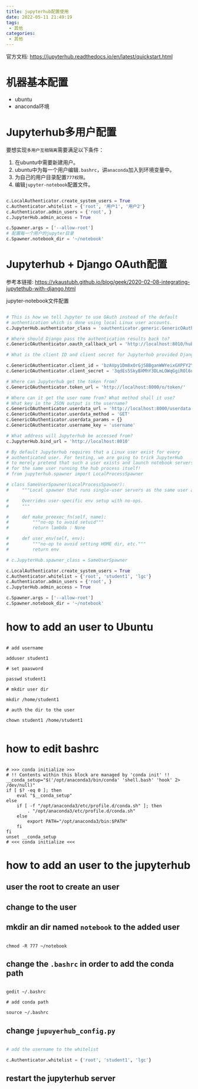 ```yaml
---
title: jupyterhub配置使用
date: 2022-05-11 21:49:19
tags:
 - 其他
categories:
 - 其他
---
```


官方文档: https://jupyterhub.readthedocs.io/en/latest/quickstart.html

# 机器基本配置

- ubuntu
- anaconda环境

# Jupyterhub多用户配置

要想实现`多用户互相隔离`需要满足以下条件：

1. 在ubuntu中需要新建用户。
2. ubuntu中为每一个用户编辑`.bashrc`，讲`anaconda`加入到环境变量中。
3. 为自己的用户目录配置`777权限`。
4. 编辑`jupyter-notebook`配置文件。

```python

c.LocalAuthenticator.create_system_users = True
c.Authenticator.whitelist = {'root', '用户1', '用户2'} 
c.Authenticator.admin_users = {'root', }
c.JupyterHub.admin_access = True

c.Spawner.args = ['--allow-root']
# 配置每一个用户的jupyter目录
c.Spawner.notebook_dir = '~/notebook'

```

# Jupyterhub + Django OAuth配置

参考本链接: https://vkaustubh.github.io/blog/geek/2020-02-08-integrating-jupytethub-with-django.html

jupyter-notebook文件配置

```python

# This is how we tell Jupyter to use OAuth instead of the default
# authentication which is done using local Linux user accounts.
c.JupyterHub.authenticator_class = 'oauthenticator.generic.GenericOAuthenticator'

# Where should Django pass the authentication results back to?
c.GenericOAuthenticator.oauth_callback_url = 'http://localhost:8010/hub/oauth_callback'

# What is the client ID and client secret for Jupyterhub provided Django?

c.GenericOAuthenticator.client_id = 'bzAVpy1Dm8xOrGjSBBganWWYeixGXPFY2YCelxld'
c.GenericOAuthenticator.client_secret = '3qdEs5SkyBXMhY3DLmLOWqGgiROl6uEi0jUm5ek80tYJh2hWA4GxNn0qQyEcKZyR5BWDhKwCH89vKRFShHCudhIRTzO4d6bMunS1wncYCr43n2Li5Z380Tu4WoTOCzS4'

# Where can Jupyterhub get the token from?
c.GenericOAuthenticator.token_url = 'http://localhost:8000/o/token/'

# Where can it get the user name from? What method shall it use?
# What key in the JSON output is the username?
c.GenericOAuthenticator.userdata_url = 'http://localhost:8000/userdata'
c.GenericOAuthenticator.userdata_method = 'GET'
c.GenericOAuthenticator.userdata_params = {}
c.GenericOAuthenticator.username_key = 'username'

# What address will Jupyterhub be accessed from?
c.JupyterHub.bind_url = 'http://localhost:8010'

# By default Jupyterhub requires that a Linux user exist for every
# authenticated user. For testing, we are going to trick JupyterHub
# to merely pretend that such a user exists and launch notebook servers
# for the same user running the hub process itself!
# from jupyterhub.spawner import LocalProcessSpawner

# class SameUserSpawner(LocalProcessSpawner):
#     """Local spawner that runs single-user servers as the same user as the Hub itself.

#     Overrides user-specific env setup with no-ops.
#     """

#     def make_preexec_fn(self, name):
#         """no-op to avoid setuid"""
#         return lambda : None

#     def user_env(self, env):
#         """no-op to avoid setting HOME dir, etc.""" 
#         return env

# c.JupyterHub.spawner_class = SameUserSpawner

c.LocalAuthenticator.create_system_users = True
c.Authenticator.whitelist = {'root', 'student1', 'lgc'} 
c.Authenticator.admin_users = {'root', }
c.JupyterHub.admin_access = True

c.Spawner.args = ['--allow-root']
c.Spawner.notebook_dir = '~/notebook'


```

# how to add an user to Ubuntu

```shell

# add username

adduser student1

# set paasword

passwd student1

# mkdir user dir

mkdir /home/student1

# auth the dir to the user

chown student1 /home/student1


```

# how to edit bashrc

```shell

# >>> conda initialize >>>
# !! Contents within this block are managed by 'conda init' !!
__conda_setup="$('/opt/anaconda3/bin/conda' 'shell.bash' 'hook' 2> /dev/null)"
if [ $? -eq 0 ]; then
    eval "$__conda_setup"
else
    if [ -f "/opt/anaconda3/etc/profile.d/conda.sh" ]; then
        . "/opt/anaconda3/etc/profile.d/conda.sh"
    else
        export PATH="/opt/anaconda3/bin:$PATH"
    fi
fi
unset __conda_setup
# <<< conda initialize <<<

```

# how to add an user to the jupyterhub

## user the root to create an user

## change to the user

## mkdir an dir named `notebook` to the added user

```shell

chmod -R 777 ~/notebook

```

## change the `.bashrc` in order to add the conda path 

```shell

gedit ~/.bashrc

# add conda path

source ~/.bashrc

```

## change `jupuyerhub_config.py`

```python

# add the username to the whitelist

c.Authenticator.whitelist = {'root', 'student1', 'lgc'} 

```

## restart the jupyterhub server
